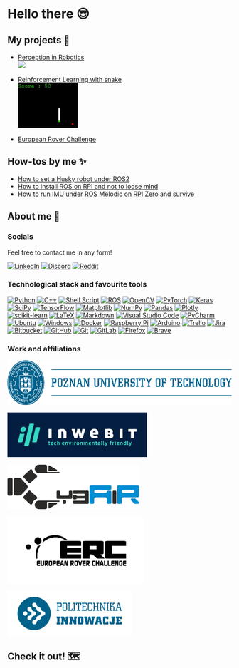 # Hello there 😎

## My projects 🚧

- [Perception in Robotics<br> <img src="./imgs/pcl.gif" height="100">](perception_in_robotics.md)

- [Reinforcement Learning with snake<br> <img src="./imgs/snakel.gif" height="100">](https://filesmuggler.github.io/sneaky_snakes/)
- [European Rover Challenge](erc.md)

## How-tos by me ✨
- [How to set a Husky robot under ROS2](https://ppi-put.github.io/put-husky/)
- [How to install ROS on RPI and not to loose mind](ros4rpi.md)
- [How to run IMU under ROS Melodic on RPI Zero and survive](imu4rpi.md)


## About me 🛀

### Socials

Feel free to contact me in any form!

[![LinkedIn](https://img.shields.io/badge/linkedin-%230077B5.svg?style=for-the-badge&logo=linkedin&logoColor=white)](https://www.linkedin.com/in/krzysztof-stezala/)
[![Discord](https://img.shields.io/badge/Discord-%235865F2.svg?style=for-the-badge&logo=discord&logoColor=white)]()
[![Reddit](https://img.shields.io/badge/Reddit-%23FF4500.svg?style=for-the-badge&logo=Reddit&logoColor=white)](https://www.reddit.com/user/filesmuggler)

### Technological stack and favourite tools

[![Python](https://img.shields.io/badge/python-3670A0?style=for-the-badge&logo=python&logoColor=ffdd54)]()
[![C++](https://img.shields.io/badge/c++-%2300599C.svg?style=for-the-badge&logo=c%2B%2B&logoColor=white)]()
[![Shell Script](https://img.shields.io/badge/shell_script-%23121011.svg?style=for-the-badge&logo=gnu-bash&logoColor=white)]()
[![ROS](https://img.shields.io/badge/ros-%230A0FF9.svg?style=for-the-badge&logo=ros&logoColor=white)]()
[![OpenCV](https://img.shields.io/badge/opencv-%23white.svg?style=for-the-badge&logo=opencv&logoColor=white)](https://opencv.org/)
[![PyTorch](https://img.shields.io/badge/PyTorch-%23EE4C2C.svg?style=for-the-badge&logo=PyTorch&logoColor=white)]()
[![Keras](https://img.shields.io/badge/Keras-%23D00000.svg?style=for-the-badge&logo=Keras&logoColor=white)]()
[![SciPy](https://img.shields.io/badge/SciPy-%230C55A5.svg?style=for-the-badge&logo=scipy&logoColor=%white)]()
[![TensorFlow](https://img.shields.io/badge/TensorFlow-%23FF6F00.svg?style=for-the-badge&logo=TensorFlow&logoColor=white)]()
[![Matplotlib](https://img.shields.io/badge/Matplotlib-%23ffffff.svg?style=for-the-badge&logo=Matplotlib&logoColor=black)]()
[![NumPy](https://img.shields.io/badge/numpy-%23013243.svg?style=for-the-badge&logo=numpy&logoColor=white)]()
[![Pandas](https://img.shields.io/badge/pandas-%23150458.svg?style=for-the-badge&logo=pandas&logoColor=white)]()
[![Plotly](https://img.shields.io/badge/Plotly-%233F4F75.svg?style=for-the-badge&logo=plotly&logoColor=white)]()
[![scikit-learn](https://img.shields.io/badge/scikit--learn-%23F7931E.svg?style=for-the-badge&logo=scikit-learn&logoColor=white)]()
[![LaTeX](https://img.shields.io/badge/latex-%23008080.svg?style=for-the-badge&logo=latex&logoColor=white)]()
[![Markdown](https://img.shields.io/badge/markdown-%23000000.svg?style=for-the-badge&logo=markdown&logoColor=white)]()
[![Visual Studio Code](https://img.shields.io/badge/Visual%20Studio%20Code-0078d7.svg?style=for-the-badge&logo=visual-studio-code&logoColor=white)]()
[![PyCharm](https://img.shields.io/badge/pycharm-143?style=for-the-badge&logo=pycharm&logoColor=black&color=black&labelColor=green)]()
[![Ubuntu](https://img.shields.io/badge/Ubuntu-E95420?style=for-the-badge&logo=ubuntu&logoColor=white)]()
[![Windows](https://img.shields.io/badge/Windows-0078D6?style=for-the-badge&logo=windows&logoColor=white)]()
[![Docker](https://img.shields.io/badge/docker-%230db7ed.svg?style=for-the-badge&logo=docker&logoColor=white)]()
[![Raspberry Pi](https://img.shields.io/badge/-RaspberryPi-C51A4A?style=for-the-badge&logo=Raspberry-Pi)]()
[![Arduino](https://img.shields.io/badge/-Arduino-00979D?style=for-the-badge&logo=Arduino&logoColor=white)]()
[![Trello](https://img.shields.io/badge/Trello-%23026AA7.svg?style=for-the-badge&logo=Trello&logoColor=white)]()
[![Jira](https://img.shields.io/badge/jira-%230A0FFF.svg?style=for-the-badge&logo=jira&logoColor=white)]()
[![Bitbucket](https://img.shields.io/badge/bitbucket-%230047B3.svg?style=for-the-badge&logo=bitbucket&logoColor=white)]()
[![GitHub](https://img.shields.io/badge/github-%23121011.svg?style=for-the-badge&logo=github&logoColor=white)](https://github.com/filesmuggler)
[![Git](https://img.shields.io/badge/git-%23F05033.svg?style=for-the-badge&logo=git&logoColor=white)]()
[![GitLab](https://img.shields.io/badge/gitlab-%23181717.svg?style=for-the-badge&logo=gitlab&logoColor=white)]()
[![Firefox](https://img.shields.io/badge/Firefox-FF7139?style=for-the-badge&logo=Firefox-Browser&logoColor=white)]()
[![Brave](https://img.shields.io/badge/Brave-FB542B?style=for-the-badge&logo=Brave&logoColor=white)]()




### Work and affiliations

[<img src="./imgs/pp.png" height="100">](https://www.put.poznan.pl)

[<img src="./imgs/inwebit.png" height="100">](https://www.inwebit.pl)

[<img src="./imgs/cybair.png" height="100">](cybair.put.poznan.pl/)

[<img src="./imgs/erc.png" height="150">](https://roverchallenge.eu/)

[<img src="./imgs/pi.png" height="100">](https://www.put.poznan.pl/spolka-politechnika-innowacje)




## Check it out! 🗺️

